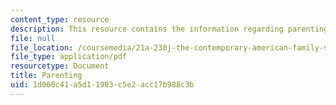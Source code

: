 ```yaml
---
content_type: resource
description: This resource contains the information regarding parenting.
file: null
file_location: /coursemedia/21a-230j-the-contemporary-american-family-spring-2004/1d060c41a5d11903c5e2acc17b988c3b_MIT21A_230JS04_14colins.pdf
file_type: application/pdf
resourcetype: Document
title: Parenting
uid: 1d060c41-a5d1-1903-c5e2-acc17b988c3b
---
```

